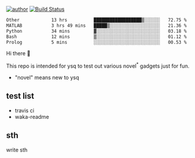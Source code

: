 [![author](https://img.shields.io/badge/author-ysq-green)](https://github.com/Yang-Shiqin)
[![Build Status](https://app.travis-ci.com/Yang-Shiqin/testall.svg?branch=main)](https://app.travis-ci.com/Yang-Shiqin/testall)

<!--START_SECTION:waka-->

```txt
Other            13 hrs          ██████████████████▒░░░░░░   72.75 %
MATLAB           3 hrs 49 mins   █████▒░░░░░░░░░░░░░░░░░░░   21.36 %
Python           34 mins         ▓░░░░░░░░░░░░░░░░░░░░░░░░   03.18 %
Bash             12 mins         ▒░░░░░░░░░░░░░░░░░░░░░░░░   01.12 %
Prolog           5 mins          ░░░░░░░░░░░░░░░░░░░░░░░░░   00.53 %
```

<!--END_SECTION:waka-->

Hi there 👋

This repo is intended for ysq to test out various novel<sup>*</sup> gadgets just for fun.

- "novel" means new to ysq

## test list
- travis ci
- waka-readme


## sth
write sth

